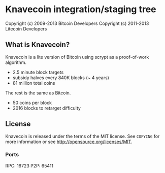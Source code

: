 Knavecoin integration/staging tree
================================


Copyright (c) 2009-2013 Bitcoin Developers
Copyright (c) 2011-2013 Litecoin Developers

What is Knavecoin?
----------------

Knavecoin is a lite version of Bitcoin using scrypt as a proof-of-work algorithm.
 - 2.5 minute block targets
 - subsidy halves every 840K blocks (~ 4 years)
 - 81 million total coins

The rest is the same as Bitcoin.
 - 50 coins per block
 - 2016 blocks to retarget difficulty


License
-------

Knavecoin is released under the terms of the MIT license. See `COPYING` for more
information or see http://opensource.org/licenses/MIT.

### Ports

RPC: 16723
P2P: 65411
